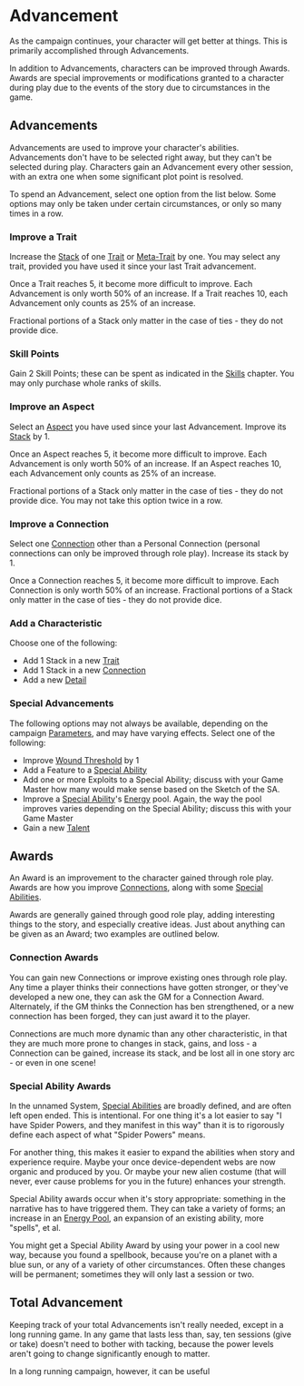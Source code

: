 # Advancement

As the campaign continues, your character will get better at things. This is primarily accomplished through Advancements.

In addition to Advancements, characters can be improved through Awards. Awards are special improvements or modifications granted to a character during play due to the events of the story due to circumstances in the game.

## Advancements

 Advancements are used to improve your character's abilities. Advancements don't have to be selected right away, but they can't be selected during play. Characters gain an Advancement every other session, with an extra one when some significant plot point is resolved.

To spend an Advancement, select one option from the list below. Some options may only be taken under certain circumstances, or only so many times in a row.

<!-- tabs:start -->

### **Improve a Trait**

Increase the [Stack](Stack.md) of one [Trait](Traits.md) or [Meta-Trait](MetaTraits.md) by one. You may select any trait, provided you have used it since your last Trait advancement.

Once a Trait reaches 5, it become more difficult to improve. Each Advancement is only worth 50% of an increase. If a Trait reaches 10, each Advancement only counts as 25% of an increase.

Fractional portions of a Stack only matter in the case of ties - they do not provide dice.

### **Skill Points**

Gain 2 Skill Points; these can be spent as indicated in the [Skills](Skills.md) chapter. You may only purchase whole ranks of skills.

### **Improve an Aspect**

Select an [Aspect](Aspects.md) you have used since your last Advancement. Improve its [Stack](Stack.md) by 1.

Once an Aspect reaches 5, it become more difficult to improve. Each Advancement is only worth 50% of an increase. If an Aspect reaches 10, each Advancement only counts as 25% of an increase.

Fractional portions of a Stack only matter in the case of ties - they do not provide dice. You may not take this option twice in a row.

### **Improve a Connection**

Select one [Connection](Connections.md) other than a Personal Connection (personal connections can only be improved through role play). Increase its stack by 1.

Once a Connection reaches 5, it become more difficult to improve. Each Connection is only worth 50% of an increase. Fractional portions of a Stack only matter in the case of ties - they do not provide dice.

### **Add a Characteristic**

Choose one of the following:

- Add 1 Stack in a new [Trait](Traits.md)
- Add 1 Stack in a new [Connection](Connections.md)
- Add a new [Detail](Details.md)

### **Special Advancements**

The following options may not always be available, depending on the campaign [Parameters](Parameters.md), and may have varying effects. Select one of the following:

- Improve [Wound Threshold](WoundThreshold.md) by 1
- Add a Feature to a [Special Ability](SpecialAbilities.md)
- Add one or more Exploits to a Special Ability; discuss with your Game Master how many would make sense based on the Sketch of the SA.
- Improve a [Special Ability](SpecialAbilities.md)'s [Energy](Energy.md) pool. Again, the way the pool improves varies depending on the Special Ability; discuss this with your Game Master
- Gain a new [Talent](Skills.md)

<!-- tabs:End -->

## Awards

An Award is an improvement to the character gained through role play. Awards are how you improve [Connections](Connections.md), along with some [Special Abilities](SpecialAbilities.md).

Awards are generally gained through good role play, adding interesting things to the story, and especially creative ideas. Just about anything can be given as an Award; two examples are outlined below.

### Connection Awards

You can gain new Connections or improve existing ones through role play. Any time a player thinks their connections have gotten stronger, or they've developed a new one, they can ask the GM for a Connection Award. Alternately, if the GM thinks the Connection has ben strengthened, or a new connection has been forged, they can just award it to the player.

Connections are much more dynamic than any other characteristic, in that they are much more prone to changes in stack, gains, and loss - a Connection can be gained, increase its stack, and be lost all in one story arc - or even in one scene!

### Special Ability Awards

In the unnamed System, [Special Abilities](SpecialAbilities.md) are broadly defined, and are often left open ended. This is intentional. For one thing it's a lot easier to say "I have Spider Powers, and they manifest in this way" than it is to rigorously define each aspect of what "Spider Powers" means.

For another thing, this makes it easier to expand the abilities when story and experience require. Maybe your once device-dependent webs are now organic and produced by you. Or maybe your new alien costume (that will never, ever cause problems for you in the future) enhances your strength.

Special Ability awards occur when it's story appropriate: something in the narrative has to have triggered them. They can take a variety of forms; an increase in an [Energy Pool](Energy.md), an expansion of an existing ability, more "spells", et al.

You might get a Special Ability Award by using your power in a cool new way, because you found a spellbook, because you're on a planet with a blue sun, or any of a variety of other circumstances. Often these changes will be permanent; sometimes they will only last a session or two.

## Total Advancement

Keeping track of your total Advancements isn't really needed, except in a long running game. In any game that lasts less than, say, ten sessions (give or take) doesn't need to bother with tacking, because the power levels aren't going to change significantly enough to matter.

In a long running campaign, however, it can be useful 